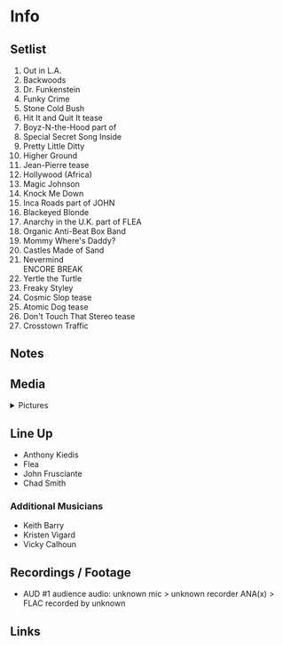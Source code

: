 # Info

## Setlist

1. Out in L.A.
2. Backwoods
3. Dr. Funkenstein
4. Funky Crime
5. Stone Cold Bush
6. Hit It and Quit It tease
7. Boyz-N-the-Hood part of
8. Special Secret Song Inside
9. Pretty Little Ditty
10. Higher Ground
11. Jean-Pierre tease
12. Hollywood (Africa)
13. Magic Johnson
14. Knock Me Down
15. Inca Roads part of JOHN
16. Blackeyed Blonde
17. Anarchy in the U.K. part of FLEA
18. Organic Anti-Beat Box Band
19. Mommy Where's Daddy?
20. Castles Made of Sand
21. Nevermind
<br> ENCORE BREAK
22. Yertle the Turtle
23. Freaky Styley
24. Cosmic Slop tease
25. Atomic Dog tease
26. Don't Touch That Stereo tease
27. Crosstown Traffic

## Notes

## Media 

<details>
  <summary>Pictures</summary>
  <!--<img alt="Setlist" title="Setlist" src="_.jpg" height="200" />
  <img alt="Flyer" title="Flyer" src="_.jpg" height="200" />
  <img alt="Clipper" title="Clipper" src="_.jpg" height="200" />
  <img alt="Ticket" title="Ticket" src="_.jpg" height="200" />
  -->
</details>

## Line Up

* Anthony Kiedis
* Flea
* John Frusciante
* Chad Smith

### Additional Musicians

* Keith Barry  
* Kristen Vigard  
* Vicky Calhoun

## Recordings / Footage

* AUD #1 audience audio: unknown mic > unknown recorder ANA(x) > FLAC recorded by unknown

## Links